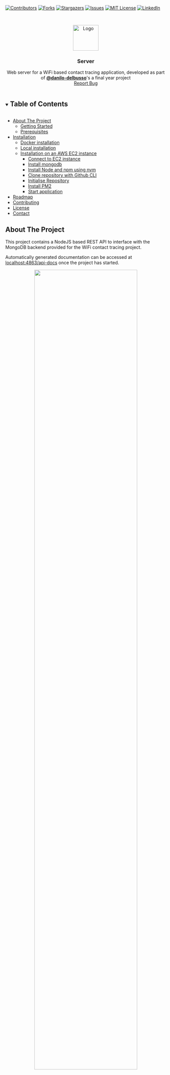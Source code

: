[![Contributors][contributors-shield]][contributors-url]
[![Forks][forks-shield]][forks-url]
[![Stargazers][stars-shield]][stars-url]
[![Issues][issues-shield]][issues-url]
[![MIT License][license-shield]][license-url]
[![LinkedIn][linkedin-shield]][linkedin-url]

<!-- PROJECT LOGO -->
<br />
<p align="center">
  <a href="https://github.com/wifi-tracing/server">
    <img src="docs/icon.png" alt="Logo" width="80" height="80">
  </a>

<h3 align="center">Server</h3>

  <p align="center">
    Web server for a WiFi based contact tracing application, developed as part of <a href="https://github.com/danilo-delbusso"><b>@danilo-delbusso</b></a>'s a final year project
    <br />
    <a href="https://github.com/wifi-tracing/server/issues">Report Bug</a>
  </p>
</p>

<!-- TABLE OF CONTENTS -->
<details open="open">
  <summary><h2 style="display: inline-block">Table of Contents</h2></summary>
 <ul>
<li><a href="#about-the-project">About The Project</a><ul>
<li><a href="#getting-started">Getting Started</a></li>
<li><a href="#prerequisites">Prerequisites</a></li>
</ul>
</li>
<li><a href="#installation">Installation</a><ul>
<li><a href="#docker-installation">Docker installation</a></li>
<li><a href="#local-installation">Local installation</a></li>
<li><a href="#installation-on-an-aws-ec2-instance">Installation on an AWS EC2 instance</a><ul>
<li><a href="#connect-to-ec2-instance">Connect to EC2 instance</a></li>
<li><a href="#install-mongodb">Install mongodb</a></li>
<li><a href="#install-node-and-npm-using-nvm">Install Node and npm using nvm</a></li>
<li><a href="#clone-repository-with-github-cli">Clone repository with Github CLI</a></li>
<li><a href="#initialise-repository">Initialise Repository</a></li>
<li><a href="#install-pm2">Install PM2</a></li>
<li><a href="#start-application">Start application</a></li>
</ul>
</li>
</ul>
</li>
<li><a href="#roadmap">Roadmap</a></li>
<li><a href="#contributing">Contributing</a></li>
<li><a href="#license">License</a></li>
<li><a href="#contact">Contact</a></li>
</ul>

</ul>

</details>

## About The Project

This project contains a NodeJS based REST API to interface with the MongoDB backend provided for the WiFi contact
tracing project.

Automatically generated documentation can be accessed at [localhost:4863/api-docs](http://localhost:4683/api-docs) once
the project has started.

<p align="center">
  <img alt="" src="docs/screenshot-1.png" width="80%">
</p>

<!-- GETTING STARTED -->

### Getting Started

To get a local copy up and running follow these simple steps.

### Prerequisites

Installation for this project are described for linux. For other operating systems, please refer to the links provided.

- [Node.js](https://nodejs.org/en/)
- [npm](http://npmjs.com/)

It is suggested to install Node.js and npm using [nvm](https://github.com/nvm-sh/nvm#install--update-script).

## Installation

### Docker installation

This installation is the fastest, but requires [docker](https://docs.docker.com/engine/install/#server)
and [docker-compose](https://docs.docker.com/compose/install/#prerequisites).

Once installed run

```zsh
docker-compose up --build
```

And that's it! The server is running on `localhost:4683`

### Local installation

This installation is suggested for development.

```zsh
git clone https://github.com/wifi-tracing/server.git
```

Then download all dependencies

```zsh
npm install
```

Import the public key used by the package management system

```zsh
wget -qO - https://www.mongodb.org/static/pgp/server-4.2.asc | sudo apt-key add -
```

Add sources

```zsh
echo "deb [ arch=amd64,arm64 ] https://repo.mongodb.org/apt/ubuntu bionic/mongodb-org/4.2 multiverse" | sudo tee /etc/apt/sources.list.d/mongodb-org-4.2.list
```

Install MongoDB

```zsh
sudo apt update && sudo apt install -y mongodb-org
```

Start and verify the service

```zsh
sudo systemctl start mongod
sudo systemctl status mongod
```

Enable service restart on every reboot

```zsh
sudo systemctl enable mongod
```

Finally, start the server using

```zsh
npm start
```

Or, for a prettified view of the live API logs, run

```zsh
npm run dev
```

The server will start at [http://localhost:4863](http://localhost:4863)

### Installation on an AWS EC2 instance

This guide assumes you'll have started the EC2 instance already. For a guide on how to do it please refer
to [AWS's Documentation](https://docs.aws.amazon.com/quickstarts/latest/vmlaunch/step-1-launch-instance.html)

#### Connect to EC2 instance

1. Open an SSH client.
2. Locate your private key file. The key used to launch this instance is key.pem
3. Run this command, if necessary, to ensure your key is not publicly viewable.

```zsh
 chmod 400 key.pem
```

Connect to your instance using its Public DNS:

Example:

```zsh
 ssh -i "key.pem" ubuntu@ec2-ip-address.eu-west-2.compute.amazonaws.com
```

#### Install docker and docker-compose

For docker use

```zsh
sudo snap install docker
```

For docker-compose follow instructions [here](https://docs.docker.com/compose/install/#prerequisites)

#### Build Docker image and run it

```zsh
sudo docker-compose up --build
```

#### Initialise Repository

```zsh
npm i
```

The .env file is added for simplicity's sake. But it is important to **CHANGE THE VALUES** for security reasons.

This is an overview of the used .env values:

| Name                         | Default Value                                                | Description                                                     |
| ---------------------------- | ------------------------------------------------------------ | --------------------------------------------------------------- |
| PORT                         | 4683                                                         | The port the server is going to run on                          |
| CLIENT_ORIGIN_URL            | http://localhost:3000                                        | The URL of the client in development mode                       |
| CLIENT_ORIGIN_URL_PRODUCTION | http://localhost:3000                                        | The URL of the client in production mode                        |
| DATABASE_URL                 | mongodb://localhost:27017/prj                                | The URL of the MongoDB to connect to                            |
| ENGLAND_GEOJSON_URL          | https://martinjc.github.io/UK-GeoJSON/json/eng/topo_wpc.json | The URL of the GeoJSON file containing England's county data    |
| TOKEN_KEY                    | uzTxjqj0SRG6QHkjMdKM9h98iEAxYL3S                             | The private key used to generate, verify, and decode JWT tokens |
| TOKEN_EXPIRATION_TIME        | 1m                                                           | The time of expiry of generate JWT tokens                       |
| API_PREFIX                   | /api/v1/                                                     | The prefix for the REST api                                     |

#### Install PM2

```zsh
npm install pm2@latest -g
```

#### Start application

```zsh
pm2 start npm --name "server" -- start
```

More information about PM2's configuration can be found on
their [official documentation](https://pm2.keymetrics.io/docs/usage/pm2-doc-single-page/)

<!-- ROADMAP -->

## Roadmap

See the [open issues](https://github.com/wifi-tracing/server/issues) for a list of proposed features (and known issues).

<!-- CONTRIBUTING -->

## Contributing

Contributions are what make the open source community such an amazing place to be learn, inspire, and create.

The repo itself is just used to show the project. It is **NOT** actively maintained. The author suggests forking the
project instead of opening new issues.

<!-- LICENSE -->

## License

Distributed under the MIT License. See `LICENSE` for more information.

<!-- CONTACT -->

## Contact

Danilo Del Busso - [@danilo_delbusso](https://twitter.com/danilo_delbusso)

### Attributions

<div>Icons made by <a href="https://www.freepik.com" title="Freepik">Freepik</a> from <a href="https://www.flaticon.com/" title="Flaticon">www.flaticon.com</a></div>

<!-- MARKDOWN LINKS & IMAGES -->
<!-- https://www.markdownguide.org/basic-syntax/#reference-style-links -->

[contributors-shield]: https://img.shields.io/github/contributors/wifi-tracing/server.svg?style=for-the-badge
[contributors-url]: https://github.com/wifi-tracing/server/graphs/contributors
[forks-shield]: https://img.shields.io/github/forks/wifi-tracing/server.svg?style=for-the-badge
[forks-url]: https://github.com/wifi-tracing/server/network/members
[stars-shield]: https://img.shields.io/github/stars/wifi-tracing/server.svg?style=for-the-badge
[stars-url]: https://github.com/wifi-tracing/server/stargazers
[issues-shield]: https://img.shields.io/github/issues/wifi-tracing/server.svg?style=for-the-badge
[issues-url]: https://github.com/wifi-tracing/server/issues
[license-shield]: https://img.shields.io/github/license/wifi-tracing/server.svg?style=for-the-badge
[license-url]: https://github.com/wifi-tracing/server/blob/master/LICENSE.txt
[linkedin-shield]: https://img.shields.io/badge/-LinkedIn-black.svg?style=for-the-badge&logo=linkedin&colorB=555
[linkedin-url]: https://www.linkedin.com/in/danilo-delbusso/
